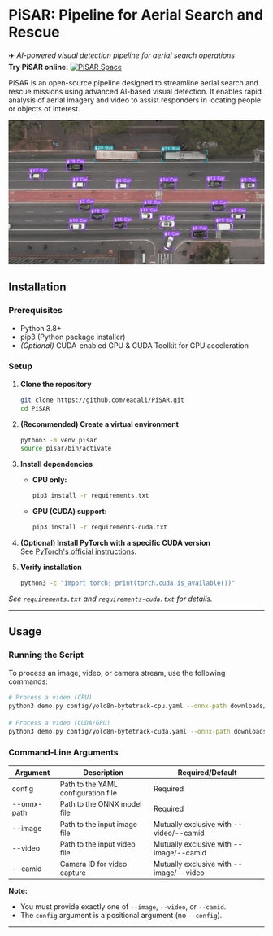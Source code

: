 # PiSAR: Pipeline for Aerial Search and Rescue  
✈️ *AI-powered visual detection pipeline for aerial search operations*  
**Try PiSAR online:**  [![PiSAR Space](https://img.shields.io/badge/HuggingFace%20Spaces-PiSAR-blue?logo=huggingface)](https://huggingface.co/spaces/eadali/PiSAR)

PiSAR is an open-source pipeline designed to streamline aerial search and rescue missions using advanced AI-based visual detection. It enables rapid analysis of aerial imagery and video to assist responders in locating people or objects of interest.


![Demo GIF](docs/imgs/demo.gif)    


## Installation

### Prerequisites
- Python 3.8+
- pip3 (Python package installer)
- *(Optional)* CUDA-enabled GPU & CUDA Toolkit for GPU acceleration

### Setup

1. **Clone the repository**
    ```bash
    git clone https://github.com/eadali/PiSAR.git
    cd PiSAR
    ```

2. **(Recommended) Create a virtual environment**
    ```bash
    python3 -m venv pisar
    source pisar/bin/activate
    ```

3. **Install dependencies**
    - **CPU only:**
        ```bash
        pip3 install -r requirements.txt
        ```
    - **GPU (CUDA) support:**
        ```bash
        pip3 install -r requirements-cuda.txt
        ```

4. **(Optional) Install PyTorch with a specific CUDA version**  
   See [PyTorch's official instructions](https://pytorch.org/get-started/locally/).

5. **Verify installation**
    ```bash
    python3 -c "import torch; print(torch.cuda.is_available())"
    ```

*See `requirements.txt` and `requirements-cuda.txt` for details.*

---

## Usage

### Running the Script

To process an image, video, or camera stream, use the following commands:

```bash
# Process a video (CPU)
python3 demo.py config/yolo8n-bytetrack-cpu.yaml --onnx-path downloads/yolo8n-416.onnx --video downloads/forest.mp4

# Process a video (CUDA/GPU)
python3 demo.py config/yolo8n-bytetrack-cuda.yaml --onnx-path downloads/yolo8n-416.onnx --video downloads/forest.mp4
```

### Command-Line Arguments

| Argument      | Description                              | Required/Default |
|---------------|------------------------------------------|------------------|
| config        | Path to the YAML configuration file       | Required         |
| --onnx-path   | Path to the ONNX model file               | Required         |
| --image       | Path to the input image file              | Mutually exclusive with --video/--camid |
| --video       | Path to the input video file              | Mutually exclusive with --image/--camid |
| --camid       | Camera ID for video capture               | Mutually exclusive with --image/--video  |

**Note:**  
- You must provide exactly one of `--image`, `--video`, or `--camid`.
- The `config` argument is a positional argument (no `--config`).

---